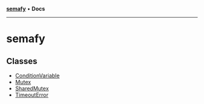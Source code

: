 [**semafy**](README.md) • **Docs**

***

# semafy

## Classes

- [ConditionVariable](classes/ConditionVariable.md)
- [Mutex](classes/Mutex.md)
- [SharedMutex](classes/SharedMutex.md)
- [TimeoutError](classes/TimeoutError.md)
